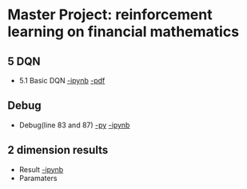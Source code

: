 # Master Project: reinforcement learning on financial mathematics
## 5 DQN
- 5.1 Basic DQN [-ipynb](wenhao/result_hjb_mdp_nn.ipynb) [-pdf](wenhao/doc/5.1.pdf)
## Debug
- Debug(line 83 and 87) [-py](wenhao/debug.py) [-ipynb](wenhao/debug.ipynb)
## 2 dimension results
- Result [-ipynb](wenhao/HJB_nn_2d.ipynb)
- Paramaters
